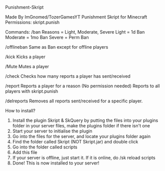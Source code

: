 Punishment-Skript

Made By ImGnomed/TozerGamesYT
Punishment Skript for Minecraft
Permissions: skript.punish

Commands: /ban <player> <reason>
Reasons = Light, Moderate, Severe
Light = 1d Ban
Moderate = 1mo Ban
Severe = Perm Ban

/offlineban <player> <reason>
Same as Ban except for offline players

/kick <player>
Kicks a player

/Mute <player>
Mutes a player

/check <player>
Checks how many reports a player has sent/received

/report <player> <reason>
Reports a player for a reason (No permission needed)
Reports to all players with skript.punish

/delreports <player>
Removes all reports sent/received for a specific player.

How to install?
1. Install the plugin Skript & SkQuery by putting the files into your plugins folder in your server files, make the plugins folder if there isn't one
2. Start your server to initialise the plugin
3. Go into the files for the server, and locate your plugins folder again
4. Find the folder called Skript (NOT Skript.jar) and double click
5. Go into the folder called scripts
6. Add this file
7. If your server is offline, just start it. If it is online, do /sk reload scripts
8. Done! This is now installed to your server!
